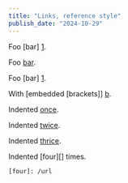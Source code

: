 ```yaml
---
title: "Links, reference style"
publish_date: "2024-10-29"
---
```


Foo [bar] [1].

Foo [bar][1].

Foo [bar]
[1].

[1]: /url/  "Title"


With [embedded [brackets]] [b].

Indented [once][].

Indented [twice][].

Indented [thrice][].

Indented [four][] times.

[once]: /url

[twice]: /url

[thrice]: /url

    [four]: /url

[b]: /url/
